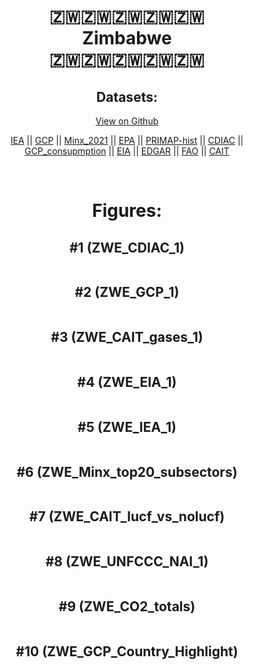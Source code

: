 
<center>
<h1 align="center">
🇿🇼🇿🇼🇿🇼🇿🇼🇿🇼
<br>
Zimbabwe
<br>
🇿🇼🇿🇼🇿🇼🇿🇼🇿🇼
</h1>
<h2>Datasets:</h2>
<p><a href="https://github.com/dquintani/GreenhouseData/tree/master/country_data/ZWE_Zimbabwe/data">View on Github</a>
<br></p><p><a href="data/ZWE_IEA.csv">IEA</a> || <a href="data/ZWE_GCP.csv">GCP</a> || <a href="data/ZWE_Minx_2021.csv">Minx_2021</a> || <a href="data/ZWE_EPA.csv">EPA</a> || <a href="data/ZWE_PRIMAP-hist.csv">PRIMAP-hist</a> || <a href="data/ZWE_CDIAC.csv">CDIAC</a> || <a href="data/ZWE_GCP_consupmption.csv">GCP_consupmption</a> || <a href="data/ZWE_EIA.csv">EIA</a> || <a href="data/ZWE_EDGAR.csv">EDGAR</a> || <a href="data/ZWE_FAO.csv">FAO</a> || <a href="data/ZWE_CAIT.csv">CAIT</a></p><p><br></p>
<h1>Figures:</h1><h2>#1 (ZWE_CDIAC_1)</h2>
<p><img alt="" src="figures/ZWE_CDIAC_1.png" /></p><h2>#2 (ZWE_GCP_1)</h2>
<p><img alt="" src="figures/ZWE_GCP_1.png" /></p><h2>#3 (ZWE_CAIT_gases_1)</h2>
<p><img alt="" src="figures/ZWE_CAIT_gases_1.png" /></p><h2>#4 (ZWE_EIA_1)</h2>
<p><img alt="" src="figures/ZWE_EIA_1.png" /></p><h2>#5 (ZWE_IEA_1)</h2>
<p><img alt="" src="figures/ZWE_IEA_1.png" /></p><h2>#6 (ZWE_Minx_top20_subsectors)</h2>
<p><img alt="" src="figures/ZWE_Minx_top20_subsectors.png" /></p><h2>#7 (ZWE_CAIT_lucf_vs_nolucf)</h2>
<p><img alt="" src="figures/ZWE_CAIT_lucf_vs_nolucf.png" /></p><h2>#8 (ZWE_UNFCCC_NAI_1)</h2>
<p><img alt="" src="figures/ZWE_UNFCCC_NAI_1.png" /></p><h2>#9 (ZWE_CO2_totals)</h2>
<p><img alt="" src="figures/ZWE_CO2_totals.png" /></p><h2>#10 (ZWE_GCP_Country_Highlight)</h2>
<p><img alt="" src="figures/ZWE_GCP_Country_Highlight.png" /></p>